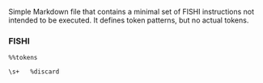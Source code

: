 Simple Markdown file that contains a minimal set of FISHI instructions not
intended to be executed. It defines token patterns, but no actual tokens.

### FISHI

```fishi
%%tokens

\s+   %discard
```